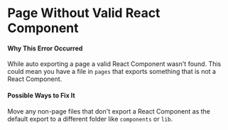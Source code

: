 # Page Without Valid React Component

#### Why This Error Occurred

While auto exporting a page a valid React Component wasn't found. This could mean you have a file in `pages` that exports something that is not a React Component.

#### Possible Ways to Fix It

Move any non-page files that don't export a React Component as the default export to a different folder like `components` or `lib`.
